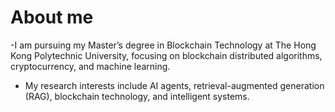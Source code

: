 # About me
-I am pursuing my Master’s degree in Blockchain Technology at The Hong Kong Polytechnic University, focusing on blockchain distributed algorithms, cryptocurrency, and machine learning.

- My research interests include AI agents, retrieval-augmented generation (RAG), blockchain technology, and intelligent systems.
